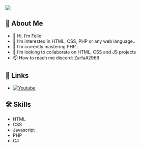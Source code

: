 ![](https://img.shields.io/badge/<Love>-<MySelf>-informational?style=flat&logo=<Linux>&logoColor=white&color=2bbc8a)


## 🚀 About Me
- 👋 Hi, I’m Felix
- 👀 I’m interested in HTML, CSS, PHP or any web language..
- 🌱 I’m currently mastering PHP..
- 💞️ I’m looking to collaborate on HTML, CSS and JS projects
- 📫 How to reach me discord: Zarfa#2969

  
## 🔗 Links
- [![Youtube](https://img.shields.io/youtube/channel/subscribers/UCG-ExkgvWxUORgArW6XY9ww?style=social)](https://www.youtube.com/channel/UCG-ExkgvWxUORgArW6XY9ww/)

  
## 🛠 Skills
- HTML
- CSS
- Javascript
- PHP
- C#  
